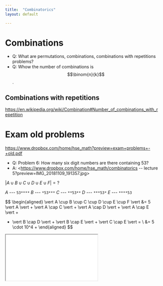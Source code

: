 ```yaml
---
title:  "Combinatorics"
layout: default

---
```


# Combinations

- Q: What are permutations, combinations, combinations with repetitions problems?
- Q: Whow the number of combinations is $$\binom{n}{k}$$.


## Combinations with repetitions

<https://en.wikipedia.org/wiki/Combination#Number_of_combinations_with_repetition>



# Exam old problems

<https://www.dropbox.com/home/hse_math?preview=exam+problems+-+old.pdf>

- Q: Problem 6: How many six digit numbers are there containing 53?
- A: <https://www.dropbox.com/home/hse_math/combinatorics -- lecture 5?preview=IMG_20181109_191357.jpg>

$\vert A \cup B \cup C \cup D \cup E \cup F \vert= ?$

$A$ --- `53****`
$B$ --- `*53***`
$C$ --- `**53**`
$D$ --- `***53*`
$E$ --- `****53`

$$
\begin{aligned}
\vert A \cup B \cup C \cup D \cup E \cup F \vert &=  5 \vert A \vert + \vert A \cap C \vert + \vert A \cap D \vert + \vert A \cap E \vert +
+ \vert B \cap D \vert + \vert B \cap E \vert + \vert C \cap E \vert = \\
&= 5 \cdot 10^4 + 
\end{aligned}
$$


<iframe class="autoresize nodisplay superlearn-iframe" src="{{ site.superlearn_url }}/ht/asdf2?deckname=math -- combinatorics">
    <p>Your browser does not support iframes.</p>
</iframe>
